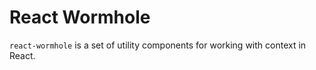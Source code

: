 # React Wormhole

`react-wormhole` is a set of utility components for working with context in React.
